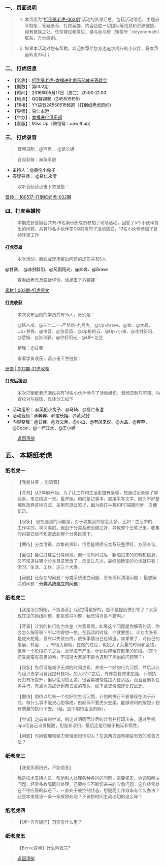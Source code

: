 

### 一、 页面说明
> 1. 本页面为“[打倒纸老虎-002期](http://book.upwith.me/u/zhilaohu/Zhilaohu/002_zlh/002_collection.html)”活动的资源汇总，包括活动信息、主题分享框架、答疑录音、打虎英雄、内容战胜一切团队等信息和资源链接，如有错误之处、任何建议和意见，请与@马琦（微信号：beyondmahi）联系，万分感谢。
> 
> 2. 如果本活动对您有帮助，欢迎推荐给您身边追求成长的小伙伴，将本页面转发即可；


### 二、 打虎信息

- 【名称】：[打倒纸老虎-幸福进化俱乐部成长答疑会](http://book.upwith.me/u/zhilaohu/Zhilaohu/)
- 【期数】：第002期
- 【时间】：2016年05月17日（周二）20:00-21:00
- 【地点】：QQ群视频（245505155）
- 【转播】：YY语音24550515频道（打倒纸老虎房间）
- 【导师】：易仁永澄
- 【主办】：[幸福进化俱乐部](http://upwith.me)
- 【客服】：Miss Up（微信号：upwithup）


### 三、  打虎录音
> 音频录制：@奔奔 、@馆长姐
> 
> 音频剪辑：@黄采懿

- 主持人：@英伦小兔子
- 答疑导师： @易仁永澄

> 收听音频请点击下方链接：

[音频： 160517-打倒纸老虎-002期](http://www.ximalaya.com/12605301/sound/16086925)

### 四、打虎英雄榜

> 本期成长答疑会共有78名俱乐部成员参加了现场活动，回答了5个小伙伴提出的问题，共有15名小伙伴在QQ群发布了活动感受，13名小伙伴参加了音频转录工作

#### 打虎英雄

> 本次活动，离线或现场提出问题的成员共有5人

@甘赛、 @冰封斜阳、@风雨阳光、@奔奔、@Brave

> 查看纸老虎及答疑详情，请点击下方链接：
> 
[素材 | 002期-打虎原文](http://book.upwith.me/u/zhilaohu/Zhilaohu/002_zlh/002_material.html)

#### 打虎收获
> 本次发布回顾的学员共有15人，分别是：
> 
> @路人戌、@三七二一-严旭新-九月九、@Up+brave、@龙、@大晶、Up+甘赛、@律音、@张苗苗、@Up鱼的云、@Up+小虫、@冰封斜阳、@慧娟、@张诗颖、@你好阳光、@UP+芝芝
> 
> 整理：@甘赛

> 查看学员收获，请点击下方链接：

 [反馈 | 002期-打虎收获](http://book.upwith.me/u/zhilaohu/Zhilaohu/002_zlh/002_gain.html)


#### 打虎后援团

>本次打倒纸老虎活动共有14名小伙伴参与了活动组织、音频录制与剪辑、内容校对与提炼，具体分工如下

- 活动组织： @英伦小兔子、@马琦、@易仁永澄
- 活动音频：@奔奔、@馆长姐、@黄采懿
- 内容整理：@甘赛、@万文芳、@小虫、@有凤来仪、@大晶、@奔奔、@Cocoi、@一杯江水、@王小婷


> [返回顶部](http://book.upwith.me/u/zhilaohu/Zhilaohu/002_zlh/002_collection.html)



## 五、 本期纸老虎

### 纸老虎一

> 【我是甘赛 ，能语音】
> 
> 【背景】从2年前开始，为了让工作和生活更加有条理，想通过记录做了哪些事，来总结这一天。最开始，用的是记事本，直接手写文字，因为不好整理就放弃这种方式，采用有道云笔记，因为能在手机和PC端能同步，方便记录。
> 
> 【现状】 现在遇到的问题是，对于收集到的信息太多，比如：生活中的、工作中的、学习类的。但由于分类系统没建立好，导致整个云笔记里，收集的内容已经不知道放到哪个分类目录下。
> 
> 【期待】分类清晰，收集的资料、信息能根据分类系统整理好，方便查询。
> 
> 【尝试】尝试过建立分类标准，但一段时间过后，新加进来的资料和信息，又不知道往哪个分类目录里放了。反复过几次，最终能确定的分类就只有：学习、生活、工作，这三个大类。
> 
> 【问题】还存在的问题：分类系统建立问题、原有资料清理问题； 最想解决的问题：**分类系统建立的问题**！


### 纸老虎二

> 【我是冰封斜阳，不能语音】（我觉得蛮好的，是不是提前做引导了？大家现在提的离线问题，都是这种问题，我觉得真是不错啊。）
>     
> 【背景】计划的执行能力太差（大家看啊，如果这个问题是你解答的话，你会怎么解答啊？所以你得想一想，在我读的时候，你就要想）。计划大多都是虎头蛇尾，最终以失败告终，很多事情自己也知道，如果做了，对自己的发展，转型……，有很大帮助，在做的过程，也投入了大量的时间和金钱，但等一个阶段完了之后，发现没有产出，计划只停留在制定的阶段。（这个还真是蛮有意思的哈，不知道大家是不是也遇到了类似的问题啊？）
>     
>   【现状】先尽可能减少无谓的时间浪费，养成一个好的行为习惯，然后以此为起点去学习自我提升技巧。加入3721之后，外界监督效果加强，计划执行力有所提升，但以往习惯太差，很容易被惰性拉入舒适区。而且目前多任务并行，有点为完成计划而去做的苗头，线下监督资源还比较匮乏。
>   
> 【期待】期待以后有一个良好的生活习惯，计划的执行不要像现在流于形式，做什么事不能说心想事成，但起码不要虎头蛇尾，能够顺利的按照计划有质量的执行下去。（哇，这个期待蛮高的啊）。
>     
> 【尝试】之前做的尝试，制定过明确而详尽的计划并打印出来，通过手机app给自己设置提醒，但是都没用，最后还是屈服于拖延和惰性。
> 
> 【问题】时间管理和精力管理该如何切入？在这两方面有哪些有效的改善方法？


### 纸老虎三

> 【我是风雨阳光，不能语音】
>     
> 我是技术支持人员，帮助别人处理各种各样的问题，需要核实、协调和解决问题，经常多故障同时处理，还要响应不断切进来的应急问题。这样经常处在不停应答的状态下，一直处于被控制状态，想提高工作效率有什么办法？还是本来就该一条一条故障处理？不该把时间主动地切的这么碎？


### 纸老虎四

> 【UP+奔奔提问】习惯有什么用？
> > 
### 纸老虎五

> 【Berve提问】什么叫做完?



> [返回顶部](http://book.upwith.me/u/zhilaohu/Zhilaohu/002_zlh/002_collection.html)

